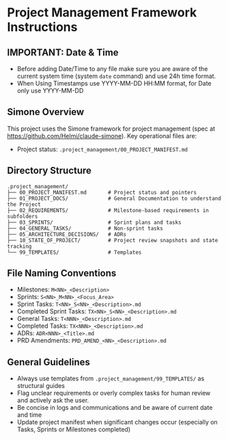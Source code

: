 # Project Management Framework Instructions

## IMPORTANT: Date & Time

- Before adding Date/Time to any file make sure you are aware of the current system time (system `date` command) and use 24h time format.
- When Using Timestamps use YYYY-MM-DD HH:MM format, for Date only use YYYY-MM-DD

## Simone Overview

This project uses the Simone framework for project management (spec at https://github.com/Helmi/claude-simone). Key operational files are:

- Project status: `.project_management/00_PROJECT_MANIFEST.md`

## Directory Structure

```plaintext
.project_management/
├── 00_PROJECT_MANIFEST.md       # Project status and pointers
├── 01_PROJECT_DOCS/             # General Documentation to understand the Project
├── 02_REQUIREMENTS/             # Milestone-based requirements in subfolders
├── 03_SPRINTS/                  # Sprint plans and tasks
├── 04_GENERAL_TASKS/            # Non-sprint tasks
├── 05_ARCHITECTURE_DECISIONS/   # ADRs
├── 10_STATE_OF_PROJECT/         # Project review snapshots and state tracking
└── 99_TEMPLATES/                # Templates
```

## File Naming Conventions

- Milestones: `M<NN>_<Description>`
- Sprints: `S<NN>_M<NN>_<Focus_Area>`
- Sprint Tasks: `T<NN>_S<NN>_<Description>.md`
- Completed Sprint Tasks: `TX<NN>_S<NN>_<Description>.md`
- General Tasks: `T<NNN>_<Description>.md`
- Completed Tasks: `TX<NNN>_<Description>.md`
- ADRs: `ADR<NNN>_<Title>.md`
- PRD Amendments: `PRD_AMEND_<NN>_<Description>.md`

## General Guidelines

- Always use templates from `.project_management/99_TEMPLATES/` as structural guides
- Flag unclear requirements or overly complex tasks for human review and actively ask the user.
- Be concise in logs and communications and be aware of current date and time
- Update project manifest when significant changes occur (especially on Tasks, Sprints or Milestones completed)
